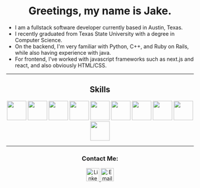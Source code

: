 <h1 align="center">Greetings, my name is Jake.</h1>

* I am a fullstack software developer currently based in Austin, Texas.
* I recently graduated from Texas State University with a degree in Computer Science.
* On the backend, I'm very familiar with Python, C++, and Ruby on Rails, while also having experience with java.
* For frontend, I've worked with javascript frameworks such as next.js and react, and also obviously HTML/CSS.
<hr />

<h2 align="center">Skills </h2>
<div align="center">
	<img src="https://raw.githubusercontent.com/jtj60/landing-page/main/python1.png" width="52" />
	<img src="https://raw.githubusercontent.com/jtj60/landing-page/main/rails1.png" width="52" />
	<img src="https://raw.githubusercontent.com/jtj60/landing-page/main/c++1.png" width="52" />
	<img src="https://raw.githubusercontent.com/jtj60/landing-page/main/java.png" width="52" />
	<img src="https://raw.githubusercontent.com/jtj60/landing-page/main/Javascript.png" width="52" />
	<img src="https://raw.githubusercontent.com/jtj60/landing-page/main/react.png" width="52" />
	<img src="https://raw.githubusercontent.com/jtj60/landing-page/main/nextJS.png" width="52" />
	<img src="https://raw.githubusercontent.com/jtj60/landing-page/main/sql.png" width="52" />
	<img src="https://raw.githubusercontent.com/jtj60/landing-page/main/postgres1.png" width="52" />
	<img src="https://raw.githubusercontent.com/jtj60/landing-page/main/docker.png" width="52" />

</div>
<hr />

<h3 align="center">Contact Me: </h3>
<div align="center">
	<a target="blank" href="https://linkedin.com/in/jacob---johnson">
		<img src="https://raw.githubusercontent.com/jtj60/landing-page/main/Linkedin.png" width="35" alt="Linkedin Logo"/>
	</a>
	<a href="mailto:jaketjohnson97@gmail.com">
		<img src="https://raw.githubusercontent.com/jtj60/landing-page/main/Email.png" width="35" alt="Email Logo"/>
	</a>
</div>
